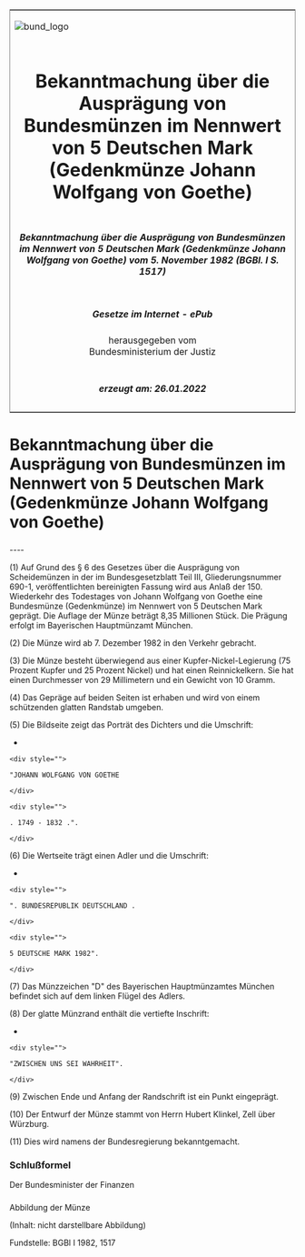 <span id="DECKBLATT.html"></span>

<table border="0" frame="border" width="100%">

<tr valign="top">

<td align="left">

![bund\_logo](BfJ_2021_Web_de_de.gif)

</td>

<td align="right">

 

</td>

</tr>

<tr align="center" valign="middle">

<td colspan="2">

# Bekanntmachung über die Ausprägung von Bundesmünzen im Nennwert von 5 Deutschen Mark (Gedenkmünze Johann Wolfgang von Goethe)

</td>

</tr>

<tr align="center" valign="middle">

<td colspan="2">

##### Bekanntmachung über die Ausprägung von Bundesmünzen im Nennwert von 5 Deutschen Mark (Gedenkmünze Johann Wolfgang von Goethe) vom 5. November 1982 (BGBl. I S. 1517)

</td>

</tr>

<tr align="center" valign="middle">

<td colspan="2">

  
  

##### Gesetze im Internet - ePub  
  
herausgegeben vom  
Bundesministerium der Justiz

</td>

</tr>

<tr align="center" valign="bottom">

<td colspan="2">

  
  

##### erzeugt am: 26.01.2022

</td>

</tr>

</table>

<span id="BJNR015170982.html"></span>

# Bekanntmachung über die Ausprägung von Bundesmünzen im Nennwert von 5 Deutschen Mark (Gedenkmünze Johann Wolfgang von Goethe)

<span id="BJNR015170982BJNE000100307.html"></span>

###   
\----

<div>

<div class="jnhtml">

<div>

<div class="jurAbsatz">

(1) Auf Grund des § 6 des Gesetzes über die Ausprägung von Scheidemünzen
in der im Bundesgesetzblatt Teil III, Gliederungsnummer 690-1,
veröffentlichten bereinigten Fassung wird aus Anlaß der 150. Wiederkehr
des Todestages von Johann Wolfgang von Goethe eine Bundesmünze
(Gedenkmünze) im Nennwert von 5 Deutschen Mark geprägt. Die Auflage der
Münze beträgt 8,35 Millionen Stück. Die Prägung erfolgt im Bayerischen
Hauptmünzamt München.

</div>

<div class="jurAbsatz">

(2) Die Münze wird ab 7. Dezember 1982 in den Verkehr gebracht.

</div>

<div class="jurAbsatz">

(3) Die Münze besteht überwiegend aus einer Kupfer-Nickel-Legierung (75
Prozent Kupfer und 25 Prozent Nickel) und hat einen Reinnickelkern. Sie
hat einen Durchmesser von 29 Millimetern und ein Gewicht von 10 Gramm.

</div>

<div class="jurAbsatz">

(4) Das Gepräge auf beiden Seiten ist erhaben und wird von einem
schützenden glatten Randstab umgeben.

</div>

<div class="jurAbsatz">

(5) Die Bildseite zeigt das Porträt des Dichters und die Umschrift:

  - 
    
    <div style="">
    
    "JOHANN WOLFGANG VON GOETHE
    
    </div>
    
    <div style="">
    
    . 1749 - 1832 .".
    
    </div>

</div>

<div class="jurAbsatz">

(6) Die Wertseite trägt einen Adler und die Umschrift:

  - 
    
    <div style="">
    
    ". BUNDESREPUBLIK DEUTSCHLAND .
    
    </div>
    
    <div style="">
    
    5 DEUTSCHE MARK 1982".
    
    </div>

</div>

<div class="jurAbsatz">

(7) Das Münzzeichen "D" des Bayerischen Hauptmünzamtes München befindet
sich auf dem linken Flügel des Adlers.

</div>

<div class="jurAbsatz">

(8) Der glatte Münzrand enthält die vertiefte Inschrift:

  - 
    
    <div style="">
    
    "ZWISCHEN UNS SEI WAHRHEIT".
    
    </div>

</div>

<div class="jurAbsatz">

(9) Zwischen Ende und Anfang der Randschrift ist ein Punkt eingeprägt.

</div>

<div class="jurAbsatz">

(10) Der Entwurf der Münze stammt von Herrn Hubert Klinkel, Zell über
Würzburg.

</div>

<div class="jurAbsatz">

(11) Dies wird namens der Bundesregierung bekanntgemacht.

</div>

</div>

</div>

</div>

<span id="BJNR015170982BJNE000200307.html"></span>

### Schlußformel  

<div>

<div class="jnhtml">

<div>

<div class="jurAbsatz">

<span class="SP">Der Bundesminister der Finanzen</span>

</div>

</div>

</div>

</div>

<span id="BJNR015170982BJNE000300307.html"></span>

###   
Abbildung der Münze

<div>

<div class="jnhtml">

<div>

<div class="jurAbsatz">

(Inhalt: nicht darstellbare Abbildung)  

<div class="kommentar_Fundstelle">

Fundstelle: BGBl I 1982, 1517

</div>

</div>

</div>

</div>

</div>
